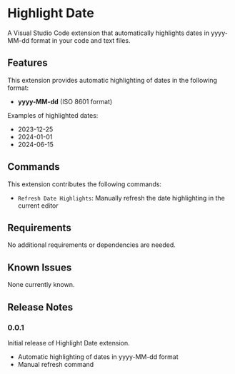 # Highlight Date

A Visual Studio Code extension that automatically highlights dates in yyyy-MM-dd format in your code and text files.

## Features

This extension provides automatic highlighting of dates in the following format:
- **yyyy-MM-dd** (ISO 8601 format)

Examples of highlighted dates:
- 2023-12-25
- 2024-01-01
- 2024-06-15

## Commands

This extension contributes the following commands:

* `Refresh Date Highlights`: Manually refresh the date highlighting in the current editor

## Requirements

No additional requirements or dependencies are needed.

## Known Issues

None currently known.

## Release Notes

### 0.0.1

Initial release of Highlight Date extension.
- Automatic highlighting of dates in yyyy-MM-dd format
- Manual refresh command
